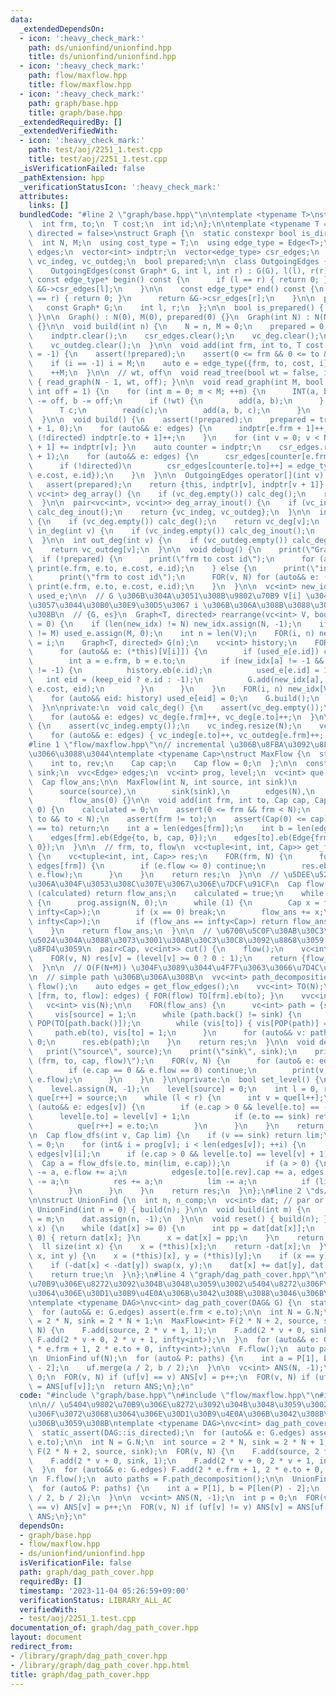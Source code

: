 ```yaml
---
data:
  _extendedDependsOn:
  - icon: ':heavy_check_mark:'
    path: ds/unionfind/unionfind.hpp
    title: ds/unionfind/unionfind.hpp
  - icon: ':heavy_check_mark:'
    path: flow/maxflow.hpp
    title: flow/maxflow.hpp
  - icon: ':heavy_check_mark:'
    path: graph/base.hpp
    title: graph/base.hpp
  _extendedRequiredBy: []
  _extendedVerifiedWith:
  - icon: ':heavy_check_mark:'
    path: test/aoj/2251_1.test.cpp
    title: test/aoj/2251_1.test.cpp
  _isVerificationFailed: false
  _pathExtension: hpp
  _verificationStatusIcon: ':heavy_check_mark:'
  attributes:
    links: []
  bundledCode: "#line 2 \"graph/base.hpp\"\n\ntemplate <typename T>\nstruct Edge {\n\
    \  int frm, to;\n  T cost;\n  int id;\n};\n\ntemplate <typename T = int, bool\
    \ directed = false>\nstruct Graph {\n  static constexpr bool is_directed = directed;\n\
    \  int N, M;\n  using cost_type = T;\n  using edge_type = Edge<T>;\n  vector<edge_type>\
    \ edges;\n  vector<int> indptr;\n  vector<edge_type> csr_edges;\n  vc<int> vc_deg,\
    \ vc_indeg, vc_outdeg;\n  bool prepared;\n\n  class OutgoingEdges {\n  public:\n\
    \    OutgoingEdges(const Graph* G, int l, int r) : G(G), l(l), r(r) {}\n\n   \
    \ const edge_type* begin() const {\n      if (l == r) { return 0; }\n      return\
    \ &G->csr_edges[l];\n    }\n\n    const edge_type* end() const {\n      if (l\
    \ == r) { return 0; }\n      return &G->csr_edges[r];\n    }\n\n  private:\n \
    \   const Graph* G;\n    int l, r;\n  };\n\n  bool is_prepared() { return prepared;\
    \ }\n\n  Graph() : N(0), M(0), prepared(0) {}\n  Graph(int N) : N(N), M(0), prepared(0)\
    \ {}\n\n  void build(int n) {\n    N = n, M = 0;\n    prepared = 0;\n    edges.clear();\n\
    \    indptr.clear();\n    csr_edges.clear();\n    vc_deg.clear();\n    vc_indeg.clear();\n\
    \    vc_outdeg.clear();\n  }\n\n  void add(int frm, int to, T cost = 1, int i\
    \ = -1) {\n    assert(!prepared);\n    assert(0 <= frm && 0 <= to && to < N);\n\
    \    if (i == -1) i = M;\n    auto e = edge_type({frm, to, cost, i});\n    edges.eb(e);\n\
    \    ++M;\n  }\n\n  // wt, off\n  void read_tree(bool wt = false, int off = 1)\
    \ { read_graph(N - 1, wt, off); }\n\n  void read_graph(int M, bool wt = false,\
    \ int off = 1) {\n    for (int m = 0; m < M; ++m) {\n      INT(a, b);\n      a\
    \ -= off, b -= off;\n      if (!wt) {\n        add(a, b);\n      } else {\n  \
    \      T c;\n        read(c);\n        add(a, b, c);\n      }\n    }\n    build();\n\
    \  }\n\n  void build() {\n    assert(!prepared);\n    prepared = true;\n    indptr.assign(N\
    \ + 1, 0);\n    for (auto&& e: edges) {\n      indptr[e.frm + 1]++;\n      if\
    \ (!directed) indptr[e.to + 1]++;\n    }\n    for (int v = 0; v < N; ++v) { indptr[v\
    \ + 1] += indptr[v]; }\n    auto counter = indptr;\n    csr_edges.resize(indptr.back()\
    \ + 1);\n    for (auto&& e: edges) {\n      csr_edges[counter[e.frm]++] = e;\n\
    \      if (!directed)\n        csr_edges[counter[e.to]++] = edge_type({e.to, e.frm,\
    \ e.cost, e.id});\n    }\n  }\n\n  OutgoingEdges operator[](int v) const {\n \
    \   assert(prepared);\n    return {this, indptr[v], indptr[v + 1]};\n  }\n\n \
    \ vc<int> deg_array() {\n    if (vc_deg.empty()) calc_deg();\n    return vc_deg;\n\
    \  }\n\n  pair<vc<int>, vc<int>> deg_array_inout() {\n    if (vc_indeg.empty())\
    \ calc_deg_inout();\n    return {vc_indeg, vc_outdeg};\n  }\n\n  int deg(int v)\
    \ {\n    if (vc_deg.empty()) calc_deg();\n    return vc_deg[v];\n  }\n\n  int\
    \ in_deg(int v) {\n    if (vc_indeg.empty()) calc_deg_inout();\n    return vc_indeg[v];\n\
    \  }\n\n  int out_deg(int v) {\n    if (vc_outdeg.empty()) calc_deg_inout();\n\
    \    return vc_outdeg[v];\n  }\n\n  void debug() {\n    print(\"Graph\");\n  \
    \  if (!prepared) {\n      print(\"frm to cost id\");\n      for (auto&& e: edges)\
    \ print(e.frm, e.to, e.cost, e.id);\n    } else {\n      print(\"indptr\", indptr);\n\
    \      print(\"frm to cost id\");\n      FOR(v, N) for (auto&& e: (*this)[v])\
    \ print(e.frm, e.to, e.cost, e.id);\n    }\n  }\n\n  vc<int> new_idx;\n  vc<bool>\
    \ used_e;\n\n  // G \u306B\u304A\u3051\u308B\u9802\u70B9 V[i] \u304C\u3001\u65B0\
    \u3057\u3044\u30B0\u30E9\u30D5\u3067 i \u306B\u306A\u308B\u3088\u3046\u306B\u3059\
    \u308B\n  // {G, es}\n  Graph<T, directed> rearrange(vc<int> V, bool keep_eid\
    \ = 0) {\n    if (len(new_idx) != N) new_idx.assign(N, -1);\n    if (len(used_e)\
    \ != M) used_e.assign(M, 0);\n    int n = len(V);\n    FOR(i, n) new_idx[V[i]]\
    \ = i;\n    Graph<T, directed> G(n);\n    vc<int> history;\n    FOR(i, n) {\n\
    \      for (auto&& e: (*this)[V[i]]) {\n        if (used_e[e.id]) continue;\n\
    \        int a = e.frm, b = e.to;\n        if (new_idx[a] != -1 && new_idx[b]\
    \ != -1) {\n          history.eb(e.id);\n          used_e[e.id] = 1;\n       \
    \   int eid = (keep_eid ? e.id : -1);\n          G.add(new_idx[a], new_idx[b],\
    \ e.cost, eid);\n        }\n      }\n    }\n    FOR(i, n) new_idx[V[i]] = -1;\n\
    \    for (auto&& eid: history) used_e[eid] = 0;\n    G.build();\n    return G;\n\
    \  }\n\nprivate:\n  void calc_deg() {\n    assert(vc_deg.empty());\n    vc_deg.resize(N);\n\
    \    for (auto&& e: edges) vc_deg[e.frm]++, vc_deg[e.to]++;\n  }\n\n  void calc_deg_inout()\
    \ {\n    assert(vc_indeg.empty());\n    vc_indeg.resize(N);\n    vc_outdeg.resize(N);\n\
    \    for (auto&& e: edges) { vc_indeg[e.to]++, vc_outdeg[e.frm]++; }\n  }\n};\n\
    #line 1 \"flow/maxflow.hpp\"\n// incremental \u306B\u8FBA\u3092\u8FFD\u52A0\u3057\
    \u3066\u3088\u3044\ntemplate <typename Cap>\nstruct MaxFlow {\n  struct Edge {\n\
    \    int to, rev;\n    Cap cap;\n    Cap flow = 0;\n  };\n\n  const int N, source,\
    \ sink;\n  vvc<Edge> edges;\n  vc<int> prog, level;\n  vc<int> que;\n  bool calculated;\n\
    \  Cap flow_ans;\n\n  MaxFlow(int N, int source, int sink)\n      : N(N),\n  \
    \      source(source),\n        sink(sink),\n        edges(N),\n        calculated(0),\n\
    \        flow_ans(0) {}\n\n  void add(int frm, int to, Cap cap, Cap rev_cap =\
    \ 0) {\n    calculated = 0;\n    assert(0 <= frm && frm < N);\n    assert(0 <=\
    \ to && to < N);\n    assert(frm != to);\n    assert(Cap(0) <= cap);\n    if (frm\
    \ == to) return;\n    int a = len(edges[frm]);\n    int b = len(edges[to]);\n\
    \    edges[frm].eb(Edge{to, b, cap, 0});\n    edges[to].eb(Edge{frm, a, rev_cap,\
    \ 0});\n  }\n\n  // frm, to, flow\n  vc<tuple<int, int, Cap>> get_flow_edges()\
    \ {\n    vc<tuple<int, int, Cap>> res;\n    FOR(frm, N) {\n      for (auto&& e:\
    \ edges[frm]) {\n        if (e.flow <= 0) continue;\n        res.eb(frm, e.to,\
    \ e.flow);\n      }\n    }\n    return res;\n  }\n\n  // \u5DEE\u5206\u3067\u306F\
    \u306A\u304F\u3053\u308C\u307E\u3067\u306E\u7DCF\u91CF\n  Cap flow() {\n    if\
    \ (calculated) return flow_ans;\n    calculated = true;\n    while (set_level())\
    \ {\n      prog.assign(N, 0);\n      while (1) {\n        Cap x = flow_dfs(source,\
    \ infty<Cap>);\n        if (x == 0) break;\n        flow_ans += x;\n        chmin(flow_ans,\
    \ infty<Cap>);\n        if (flow_ans == infty<Cap>) return flow_ans;\n      }\n\
    \    }\n    return flow_ans;\n  }\n\n  // \u6700\u5C0F\u30AB\u30C3\u30C8\u306E\
    \u5024\u304A\u3088\u3073\u3001\u30AB\u30C3\u30C8\u3092\u8868\u3059 01 \u5217\u3092\
    \u8FD4\u3059\n  pair<Cap, vc<int>> cut() {\n    flow();\n    vc<int> res(N);\n\
    \    FOR(v, N) res[v] = (level[v] >= 0 ? 0 : 1);\n    return {flow_ans, res};\n\
    \  }\n\n  // O(F(N+M)) \u304F\u3089\u3044\u4F7F\u3063\u3066\u7D4C\u8DEF\u5FA9\u5143\
    \n  // simple path \u306B\u306A\u308B\n  vvc<int> path_decomposition() {\n   \
    \ flow();\n    auto edges = get_flow_edges();\n    vvc<int> TO(N);\n    for (auto&&\
    \ [frm, to, flow]: edges) { FOR(flow) TO[frm].eb(to); }\n    vvc<int> res;\n \
    \   vc<int> vis(N);\n\n    FOR(flow_ans) {\n      vc<int> path = {source};\n \
    \     vis[source] = 1;\n      while (path.back() != sink) {\n        int to =\
    \ POP(TO[path.back()]);\n        while (vis[to]) { vis[POP(path)] = 0; }\n   \
    \     path.eb(to), vis[to] = 1;\n      }\n      for (auto&& v: path) vis[v] =\
    \ 0;\n      res.eb(path);\n    }\n    return res;\n  }\n\n  void debug() {\n \
    \   print(\"source\", source);\n    print(\"sink\", sink);\n    print(\"edges\
    \ (frm, to, cap, flow)\");\n    FOR(v, N) {\n      for (auto& e: edges[v]) {\n\
    \        if (e.cap == 0 && e.flow == 0) continue;\n        print(v, e.to, e.cap,\
    \ e.flow);\n      }\n    }\n  }\n\nprivate:\n  bool set_level() {\n    que.resize(N);\n\
    \    level.assign(N, -1);\n    level[source] = 0;\n    int l = 0, r = 0;\n   \
    \ que[r++] = source;\n    while (l < r) {\n      int v = que[l++];\n      for\
    \ (auto&& e: edges[v]) {\n        if (e.cap > 0 && level[e.to] == -1) {\n    \
    \      level[e.to] = level[v] + 1;\n          if (e.to == sink) return true;\n\
    \          que[r++] = e.to;\n        }\n      }\n    }\n    return false;\n  }\n\
    \n  Cap flow_dfs(int v, Cap lim) {\n    if (v == sink) return lim;\n    Cap res\
    \ = 0;\n    for (int& i = prog[v]; i < len(edges[v]); ++i) {\n      auto& e =\
    \ edges[v][i];\n      if (e.cap > 0 && level[e.to] == level[v] + 1) {\n      \
    \  Cap a = flow_dfs(e.to, min(lim, e.cap));\n        if (a > 0) {\n          e.cap\
    \ -= a, e.flow += a;\n          edges[e.to][e.rev].cap += a, edges[e.to][e.rev].flow\
    \ -= a;\n          res += a;\n          lim -= a;\n          if (lim == 0) break;\n\
    \        }\n      }\n    }\n    return res;\n  }\n};\n#line 2 \"ds/unionfind/unionfind.hpp\"\
    \n\nstruct UnionFind {\n  int n, n_comp;\n  vc<int> dat; // par or (-size)\n \
    \ UnionFind(int n = 0) { build(n); }\n\n  void build(int m) {\n    n = m, n_comp\
    \ = m;\n    dat.assign(n, -1);\n  }\n\n  void reset() { build(n); }\n\n  int operator[](int\
    \ x) {\n    while (dat[x] >= 0) {\n      int pp = dat[dat[x]];\n      if (pp <\
    \ 0) { return dat[x]; }\n      x = dat[x] = pp;\n    }\n    return x;\n  }\n\n\
    \  ll size(int x) {\n    x = (*this)[x];\n    return -dat[x];\n  }\n\n  bool merge(int\
    \ x, int y) {\n    x = (*this)[x], y = (*this)[y];\n    if (x == y) return false;\n\
    \    if (-dat[x] < -dat[y]) swap(x, y);\n    dat[x] += dat[y], dat[y] = x, n_comp--;\n\
    \    return true;\n  }\n};\n#line 4 \"graph/dag_path_cover.hpp\"\n\n// \u5404\u9802\
    \u70B9\u306E\u8272\u3092\u304B\u3048\u3059\u3002\u5404\u8272\u306F\u3072\u3068\
    \u3064\u306E\u30D1\u30B9\u4E0A\u306B\u3042\u308B\u3088\u3046\u306B\u3059\u308B\
    \ntemplate <typename DAG>\nvc<int> dag_path_cover(DAG& G) {\n  static_assert(DAG::is_directed);\n\
    \  for (auto&& e: G.edges) assert(e.frm < e.to);\n\n  int N = G.N;\n  int source\
    \ = 2 * N, sink = 2 * N + 1;\n  MaxFlow<int> F(2 * N + 2, source, sink);\n  FOR(v,\
    \ N) {\n    F.add(source, 2 * v + 1, 1);\n    F.add(2 * v + 0, sink, 1);\n   \
    \ F.add(2 * v + 0, 2 * v + 1, infty<int>);\n  }\n  for (auto&& e: G.edges) F.add(2\
    \ * e.frm + 1, 2 * e.to + 0, infty<int>);\n\n  F.flow();\n  auto paths = F.path_decomposition();\n\
    \n  UnionFind uf(N);\n  for (auto& P: paths) {\n    int a = P[1], b = P[len(P)\
    \ - 2];\n    uf.merge(a / 2, b / 2);\n  }\n\n  vc<int> ANS(N, -1);\n  int p =\
    \ 0;\n  FOR(v, N) if (uf[v] == v) ANS[v] = p++;\n  FOR(v, N) if (uf[v] != v) ANS[v]\
    \ = ANS[uf[v]];\n  return ANS;\n};\n"
  code: "#include \"graph/base.hpp\"\n#include \"flow/maxflow.hpp\"\n#include \"ds/unionfind/unionfind.hpp\"\
    \n\n// \u5404\u9802\u70B9\u306E\u8272\u3092\u304B\u3048\u3059\u3002\u5404\u8272\
    \u306F\u3072\u3068\u3064\u306E\u30D1\u30B9\u4E0A\u306B\u3042\u308B\u3088\u3046\
    \u306B\u3059\u308B\ntemplate <typename DAG>\nvc<int> dag_path_cover(DAG& G) {\n\
    \  static_assert(DAG::is_directed);\n  for (auto&& e: G.edges) assert(e.frm <\
    \ e.to);\n\n  int N = G.N;\n  int source = 2 * N, sink = 2 * N + 1;\n  MaxFlow<int>\
    \ F(2 * N + 2, source, sink);\n  FOR(v, N) {\n    F.add(source, 2 * v + 1, 1);\n\
    \    F.add(2 * v + 0, sink, 1);\n    F.add(2 * v + 0, 2 * v + 1, infty<int>);\n\
    \  }\n  for (auto&& e: G.edges) F.add(2 * e.frm + 1, 2 * e.to + 0, infty<int>);\n\
    \n  F.flow();\n  auto paths = F.path_decomposition();\n\n  UnionFind uf(N);\n\
    \  for (auto& P: paths) {\n    int a = P[1], b = P[len(P) - 2];\n    uf.merge(a\
    \ / 2, b / 2);\n  }\n\n  vc<int> ANS(N, -1);\n  int p = 0;\n  FOR(v, N) if (uf[v]\
    \ == v) ANS[v] = p++;\n  FOR(v, N) if (uf[v] != v) ANS[v] = ANS[uf[v]];\n  return\
    \ ANS;\n};\n"
  dependsOn:
  - graph/base.hpp
  - flow/maxflow.hpp
  - ds/unionfind/unionfind.hpp
  isVerificationFile: false
  path: graph/dag_path_cover.hpp
  requiredBy: []
  timestamp: '2023-11-04 05:26:59+09:00'
  verificationStatus: LIBRARY_ALL_AC
  verifiedWith:
  - test/aoj/2251_1.test.cpp
documentation_of: graph/dag_path_cover.hpp
layout: document
redirect_from:
- /library/graph/dag_path_cover.hpp
- /library/graph/dag_path_cover.hpp.html
title: graph/dag_path_cover.hpp
---
```

